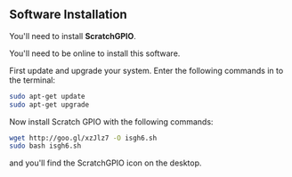 ## Software Installation

You'll need to install **ScratchGPIO**.

You'll need to be online to install this software.

First update and upgrade your system. Enter the following commands in to the terminal:

```bash
sudo apt-get update
sudo apt-get upgrade
```

Now install Scratch GPIO with the following commands:

```bash
wget http://goo.gl/xzJlz7 -O isgh6.sh
sudo bash isgh6.sh
```

and you'll find the ScratchGPIO icon on the desktop.

